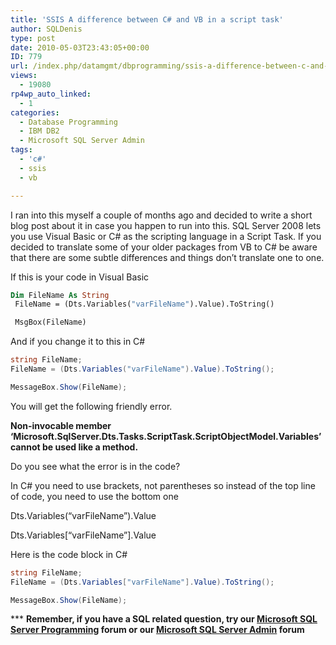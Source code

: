 ```yaml
---
title: 'SSIS A difference between C# and VB in a script task'
author: SQLDenis
type: post
date: 2010-05-03T23:43:05+00:00
ID: 779
url: /index.php/datamgmt/dbprogramming/ssis-a-difference-between-c-and-vb-in-a/
views:
  - 19080
rp4wp_auto_linked:
  - 1
categories:
  - Database Programming
  - IBM DB2
  - Microsoft SQL Server Admin
tags:
  - 'c#'
  - ssis
  - vb

---
```

I ran into this myself a couple of months ago and decided to write a short blog post about it in case you happen to run into this. SQL Server 2008 lets you use Visual Basic or C# as the scripting language in a Script Task. If you decided to translate some of your older packages from VB to C# be aware that there are some subtle differences and things don&#8217;t translate one to one.

If this is your code in Visual Basic

```vb
Dim FileName As String
 FileName = (Dts.Variables("varFileName").Value).ToString()

 MsgBox(FileName)
```

And if you change it to this in C#

```csharp
string FileName;
FileName = (Dts.Variables("varFileName").Value).ToString();

MessageBox.Show(FileName);
```

You will get the following friendly error.
  
**Non-invocable member &#8216;Microsoft.SqlServer.Dts.Tasks.ScriptTask.ScriptObjectModel.Variables&#8217; cannot be used like a method.**

Do you see what the error is in the code? 

In C# you need to use brackets, not parentheses so instead of the top line of code, you need to use the bottom one

Dts.Variables<span class="MT_red">(</span>&#8220;varFileName&#8221;<span class="MT_red">)</span>.Value
  
Dts.Variables<span class="MT_green">[</span>&#8220;varFileName&#8221;<span class="MT_green">]</span>.Value

Here is the code block in C#

```csharp
string FileName;
FileName = (Dts.Variables["varFileName"].Value).ToString();

MessageBox.Show(FileName);
```

\*** **Remember, if you have a SQL related question, try our [Microsoft SQL Server Programming][1] forum or our [Microsoft SQL Server Admin][2] forum**<ins></ins>

 [1]: http://forum.ltd.local/viewforum.php?f=17
 [2]: http://forum.ltd.local/viewforum.php?f=22